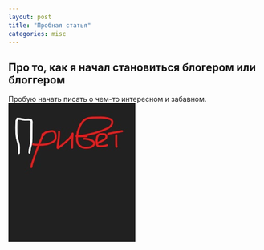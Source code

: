 ```yaml
---
layout: post
title: "Пробная статья"
categories: misc
---
```

## Про то, как я начал становиться блогером или блоггером
Пробую начать писать о чем-то интересном и забавном.
![Тест](/assets/images/For_blog.jpg)

